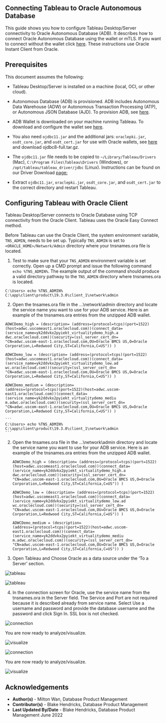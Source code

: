 ## **Connecting Tableau to Oracle Autonomous Database**


This guide shows you how to configure Tableau Desktop/Server connectivity to Oracle Autonomous Database (ADB).  It describes how to connect Oracle Autonomous Database using the wallet or mTLS.  If you want to connect without the wallet click [here](https://oracle-samples.github.io/adb-connectors/common/tls-no-wallet/workshops/freetier/). These instructions use Oracle Instant Client from Oracle.

## **Prerequisites**

This document assumes the following:

- Tableau Desktop/Server is installed on a machine (local, OCI, or other cloud).  
- Autonomous Database (ADB) is provisioned. ADB includes Autonomous Data Warehouse (ADW) or Autonomous Transaction Processing (ATP), or Autonomous JSON Database (AJD).  To provision ADB, see [here](https://docs.oracle.com/en/cloud/paas/autonomous-database/adbsa/autonomous-provision.html#GUID-0B230036-0A05-4CA3-AF9D-97A255AE0C08).
- ADB Wallet is downloaded on your machine running Tableau.  To download and configure the wallet see [here](https://docs.oracle.com/en/cloud/paas/autonomous-data-warehouse-cloud/cswgs/autonomous-connect-download-credentials.html#GUID-B06202D2-0597-41AA-9481-3B174F75D4B1).

- You also need `ojdbc11.jar` and the additional jars: `oraclepki.jar`, `osdt_core.jar`, and `osdt_cert.jar` for use with Oracle wallets, see [here](https://www.oracle.com/database/technologies/appdev/jdbc-downloads.html) and download ojdbc8-full.tar.gz.

- The `ojdbc11.jar` file needs to be copied to `~/Library/Tableau/Drivers` (Mac), `C:\Program Files\Tableau\Drivers` (Windows), or `/opt/tableau/tableau_driver/jdbc` (Linux). Instructions can be found on our Driver Download [page:](https://www.tableau.com/support/drivers)  
- Extract `ojdbc11.jar`, `oraclepki.jar`, `osdt_core.jar`, and `osdt_cert.jar` to the correct directory and restart Tableau.


## **Configuring Tableau with Oracle Client**

Tableau Desktop/Server connects to Oracle Database using TCP connectivity from the Oracle Client. Tableau uses the Oracle Easy Connect method.

Before Tableau can use the Oracle Client, the system environment variable, `TNS_ADMIN`, needs to be set up. Typically `TNS_ADMIN` is set to  `<ORACLE_HOME>/Network/Admin` directory where your tnsnames.ora file is located.  

1. Test to make sure that your `TNS_ADMIN` environment variable is set correctly. Open
   up a CMD prompt and issue the following command `echo %TNS_ADMIN%`. The example
   output of the command should produce a valid directory pathway to the
   `TNS_ADMIN` directory where tnsnames.ora is located.


```
C:\Users> echo %TNS_ADMIN%
C:\app\client\product\19.3.0\client_1\network\admin
```

2. Open the tnsames.ora file in the ...\network\admin directory and locate the service name you want to use for your ADB service.  Here is an example of the tnsnames.ora entries from the unzipped ADB wallet.

```
ADWCDemo_high = (description= (address=(protocol=tcps)(port=1522)(host=adwc.uscomeast1.oraclecloud.com))(connect_data=(service_name=yk2ddvkx2pyiekt_virtualitydemo_high.a
dwc.oraclecloud.com))(security=(ssl_server_cert_dn=
"CN=adwc.uscom-east-1.oraclecloud.com,OU=Oracle BMCS US,O=Oracle
Corporation,L=Redwood City,ST=California,C=US")) )

ADWCDemo_low = (description= (address=(protocol=tcps)(port=1522)(host=adwc.uscomeast1.oraclecloud.com))(connect_data=(service_name=yk2ddvkx2pyiekt_virtualitydemo_low.ad
wc.oraclecloud.com))(security=(ssl_server_cert_dn=
"CN=adwc.uscom-east-1.oraclecloud.com,OU=Oracle BMCS US,O=Oracle
Corporation,L=Redwood City,ST=California,C=US")) )

ADWCDemo_medium = (description=
(address=(protocol=tcps)(port=1522)(host=adwc.uscom-east1.oraclecloud.com))(connect_data=(service_name=yk2ddvkx2pyiekt_virtualitydemo_mediu
m.adwc.oraclecloud.com))(security=(ssl_server_cert_dn=
"CN=adwc.uscom-east-1.oraclecloud.com,OU=Oracle BMCS US,O=Oracle
Corporation,L=Redwood City,ST=California,C=US")) )
```

    ```
    C:\Users> echo %TNS_ADMIN%
    C:\app\client\product\19.3.0\client_1\network\admin
    ```

2. Open the tnsames.ora file in the ...\network\admin directory and locate the service name you want to use for your ADB service.  Here is an example of the tnsnames.ora entries from the unzipped ADB wallet.

    ```
    ADWCDemo_high = (description= (address=(protocol=tcps)(port=1522)(host=adwc.uscomeast1.oraclecloud.com))(connect_data=(service_name=yk2ddvkx2pyiekt_virtualitydemo_high.a
    dwc.oraclecloud.com))(security=(ssl_server_cert_dn=
    "CN=adwc.uscom-east-1.oraclecloud.com,OU=Oracle BMCS US,O=Oracle
    Corporation,L=Redwood City,ST=California,C=US")) )

    ADWCDemo_low = (description= (address=(protocol=tcps)(port=1522)(host=adwc.uscomeast1.oraclecloud.com))(connect_data=(service_name=yk2ddvkx2pyiekt_virtualitydemo_low.ad
    wc.oraclecloud.com))(security=(ssl_server_cert_dn=
    "CN=adwc.uscom-east-1.oraclecloud.com,OU=Oracle BMCS US,O=Oracle
    Corporation,L=Redwood City,ST=California,C=US")) )

    ADWCDemo_medium = (description=
    (address=(protocol=tcps)(port=1522)(host=adwc.uscom-east1.oraclecloud.com))(connect_data=(service_name=yk2ddvkx2pyiekt_virtualitydemo_mediu
    m.adwc.oraclecloud.com))(security=(ssl_server_cert_dn=
    "CN=adwc.uscom-east-1.oraclecloud.com,OU=Oracle BMCS US,O=Oracle
    Corporation,L=Redwood City,ST=California,C=US")) )
    ```

3. Open Tableau and Choose Oracle as a data source under the ‘To a
   Server’ section.


![tableau](../images/tableau-connect-menu.png)

   ![tableau](./images/tableau-connect-menu.png)




4. In the connection screen for Oracle, use the service name from the tnsnames.ora in the Server field. The Service and Port are not required because it is described already from service name.  Select Use a username and password and provide the database username and the password and click Sign In.  SSL box is not checked.

![connection](../images/oracle-connect-screen.png)

You are now ready to analyze/visualize.

![visualize](../images/tableau-visualize.png)

  ![connection](./images/oracle-connect-screen.png)

You are now ready to analyze/visualize.

  ![visualize](./images/tableau-visualize.png)



## **Acknowledgements**

* **Author(s)** - Milton Wan, Database Product Management
* **Contributor(s)** - Blake Hendricks, Database Product Management
* **Last Updated By/Date** - Blake Hendricks, Database Product Management June 2022
